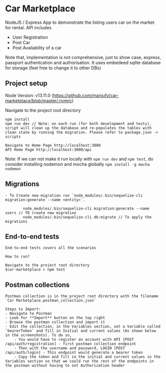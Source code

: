 # Car Marketplace

NodeJS / Express App to demonstrate the listing users car on the market for rental. API includes
 - User Registration
 - Post Car
 - Post Availability of a car

 Note that, implementation is not comprehensive, just to show case, express, passport authentcation and authorisation. It uses embedeed sqlite database for storage (feel free to change it to other DBs)

## Project setup

Node Version: v13.11.0 (https://github.com/manjufy/car-marketplace/blob/master/.nvmrc)

Navigate to the project root directory

    npm install
    npm run dev // Note: on each run (for both development and tests), script will clean up the database and re-populates the tables with clean state by running the migration. Please refer to package.json -> scripts

    Navigate to Home Page http://localhost:3000
    API Home Page http://localhost:3000/api
    
   Note: If we can not make it run locally with `npm run dev` and `npm test`, do consider installing nodemon and mocha globally `npm install -g mocha nodemon`

## Migrations

    - To Create new migration run `node_modules/.bin/sequelize-cli migration:generate --name <entity>`. 

            node_modules/.bin/sequelize-cli migration:generate --name users // TO create new migration
            node_modules/.bin/sequelize-cli db:migrate // To apply the migrations


## End-to-end tests

    End-to-end tests covers all the scenarios

    How to run?

    Navigate to the project root directory
    $car-marketplace > npm test


## Postman collections

    Postman collection is in the project root directory with the filename `Car Marketplace.postman_collection.json`

    Steps to Import:
    - Navigate to Postman
    - Look for **Import** button on the top right
    - Browse the postman collection and import it
    - Edit the collection, in the Variables section, set a Variable called `bearerToken` and fill in Initial and current values (As shown below in the screenshots). To do so, 
        - You would have to register an account with API [POST /api/auth/registration] - first postman collection endpoint
        - Then with the username and password, LOGIN [POST /api/auth/login] - This endpoint would generate a bearer token
        - Copy the token and fill in the initial and current values in the Variables section so that we could run the rest of the endpoints in the postman without having to set Authorization header